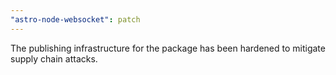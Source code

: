 ```yaml
---
"astro-node-websocket": patch
---
```


The publishing infrastructure for the package has been hardened to mitigate supply chain attacks.

